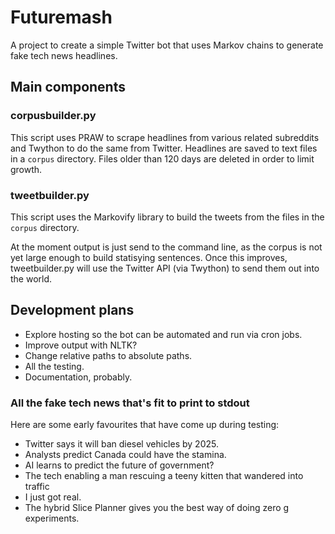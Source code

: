 # Futuremash 
A project to create a simple Twitter bot that uses Markov chains to generate fake tech news headlines.

## Main components

### corpusbuilder.py
This script uses PRAW to scrape headlines from various related subreddits and Twython to do the same from Twitter. Headlines are saved to text files in a `corpus` directory. Files older than 120 days are deleted in order to limit growth.

### tweetbuilder.py
This script uses the Markovify library to build the tweets from the files in the `corpus` directory.

At the moment output is just send to the command line, as the corpus is not yet large enough to build statisying sentences. Once this improves, tweetbuilder.py will use the Twitter API (via Twython) to send them out into the world.

## Development plans
- Explore hosting so the bot can be automated and run via cron jobs.
- Improve output with NLTK?
- Change relative paths to absolute paths.
- All the testing.
- Documentation, probably.

### All the fake tech news that's fit to print to stdout
Here are some early favourites that have come up during testing:

- Twitter says it will ban diesel vehicles by 2025.
- Analysts predict Canada could have the stamina.
- AI learns to predict the future of government?
- The tech enabling a man rescuing a teeny kitten that wandered into traffic
- I just got real.
- The hybrid Slice Planner gives you the best way of doing zero g experiments.